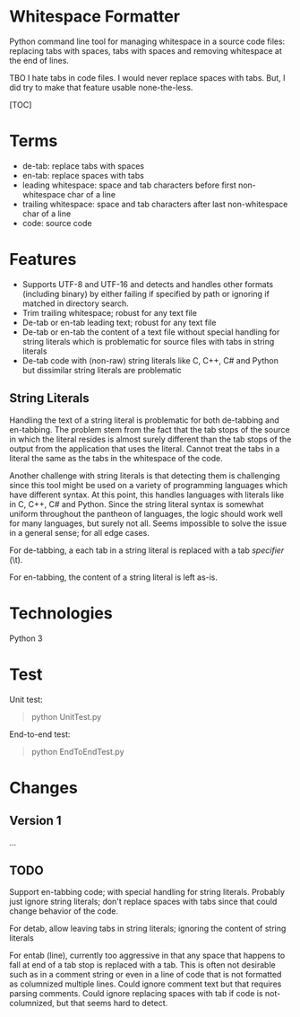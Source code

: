 # Whitespace Formatter

Python command line tool for managing whitespace in a source code files: replacing tabs with spaces, tabs with spaces and removing whitespace at the end of lines.

TBO I hate tabs in code files. I would never replace spaces with tabs. But, I did try to make that feature usable none-the-less.

[TOC]

# Terms

- de-tab: replace tabs with spaces
- en-tab: replace spaces with tabs
- leading whitespace: space and tab characters before first non-whitespace char of a line
- trailing whitespace: space and tab characters after last non-whitespace char of a line
- code: source code

# Features

- Supports UTF-8 and UTF-16 and detects and handles other formats (including binary) by either failing if specified by path or ignoring if matched in directory search.
- Trim trailing whitespace; robust for any text file
- De-tab or en-tab leading text; robust for any text file
- De-tab or en-tab the content of a text file without special handling for string literals which is problematic for source files with tabs in string literals
- De-tab code with (non-raw) string literals like C, C++, C# and Python but dissimilar string literals are problematic

## String Literals

Handling the text of a string literal is problematic for both de-tabbing and en-tabbing. The problem stem from the fact that the tab stops of the source in which the literal resides is almost surely different than the tab stops of the output from the application that uses the literal. Cannot treat the tabs in a literal the same as the tabs in the whitespace of the code.

Another challenge with string literals is that detecting them is challenging since this tool might be used on a variety of programming languages which have different syntax. At this point, this handles languages with literals like in C, C++, C# and Python. Since the string literal syntax is somewhat uniform throughout the pantheon of languages, the logic should work well for many languages, but surely not all. Seems impossible to solve the issue in a general sense; for all edge cases.

For de-tabbing, a each tab in a string literal is replaced with a tab *specifier* (\t).

For en-tabbing, the content of a string literal is left as-is.

# Technologies

Python 3

# Test

Unit test:

> python UnitTest.py

End-to-end test:

> python EndToEndTest.py

# Changes

## Version 1

...

## TODO

Support en-tabbing code; with special handling for string literals. Probably just ignore string literals; don't replace spaces with tabs since that could change behavior of the code.

For detab, allow leaving tabs in string literals; ignoring the content of string literals

For entab (line), currently too aggressive in that any space that happens to fall at end of a tab stop is replaced with a tab. This is often not desirable such as in a comment string or even in a line of code that is not formatted as columnized multiple lines. Could ignore comment text but that requires parsing comments. Could ignore replacing spaces with tab if code is not-columnized, but that seems hard to detect.


